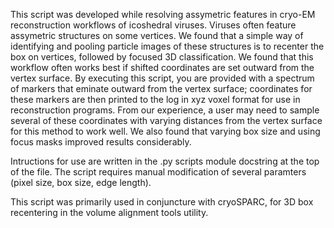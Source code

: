 This script was developed while resolving assymetric features in cryo-EM reconstruction workflows of icoshedral viruses. Viruses often feature assymetric structures on some vertices. We found that a simple way of identifying and pooling particle images of these structures is to recenter the box on vertices, followed by focused 3D classification. We found that this workflow often works best if shifted coordinates are set outward from the vertex surface. By executing this script, you are provided with a spectrum of markers that eminate outward from the vertex surface; coordinates for these markers are then printed to the log in xyz voxel format for use in reconstruction programs. From our experience, a user may need to sample several of these coordinates with varying distances from the vertex surface for this method to work well. We also found that varying box size and using focus masks improved results considerably.


Intructions for use are written in the .py scripts module docstring at the top of the file. The script requires manual modification of several paramters (pixel size, box size, edge length).

This script was primarily used in conjuncture with cryoSPARC, for 3D box recentering in the volume alignment tools utility.
